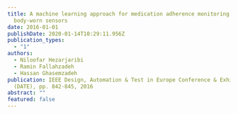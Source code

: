 ```yaml
---
title: A machine learning approach for medication adherence monitoring using
  body-worn sensors
date: 2016-01-01
publishDate: 2020-01-14T10:29:11.956Z
publication_types:
  - "1"
authors:
  - Niloofar Hezarjaribi
  - Ramin Fallahzadeh
  - Hassan Ghasemzadeh
publication: IEEE Design, Automation & Test in Europe Conference & Exhibition
  (DATE), pp. 842-845, 2016
abstract: ""
featured: false
---
```

